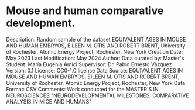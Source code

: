 # Mouse and human comparative development.
Description: Random sample of the dataset EQUIVALENT AGES IN MOUSE AND HUMAN EMBRYOS, EILEEN M. OTIS AND ROBERT BRENT, University of Rochester, Atomic Energy Project, Rochester, New York
Creation Date: May 2023
Last Modification: May 2024
Author: Data curated by:
Master's Student: María Eugenia Amici
Supervisor: Dr. Pablo Ernesto Vázquez
Version: 0.1
License: CC0-1.0 license
Data Source: EQUIVALENT AGES IN MOUSE AND HUMAN EMBRYOS, EILEEN M. OTIS AND ROBERT BRENT, University of Rochester, Atomic Energy Project, Rochester, New York
Data Format: CSV
Comments: Work conducted for the MASTER'S IN NEUROSCIENCES "NEURODEVELOPMENTAL MILESTONES: COMPARATIVE ANALYSIS IN MICE AND HUMANS"
